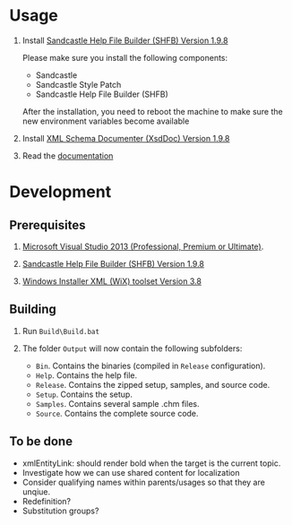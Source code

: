# Usage

 1. Install [Sandcastle Help File Builder (SHFB) Version 1.9.8][shfb]
   
    Please make sure you install the following components:
     - Sandcastle
     - Sandcastle Style Patch
     - Sandcastle Help File Builder (SHFB)

    After the installation, you need to reboot the machine
    to make sure the new environment variables become
    available

 2. Install [XML Schema Documenter (XsdDoc) Version 1.9.8][xsddoc]

 3. Read the [documentation][docs]

# Development

## Prerequisites

 1. [Microsoft Visual Studio 2013 (Professional, Premium or Ultimate)][vs].  

 2. [Sandcastle Help File Builder (SHFB) Version 1.9.8][shfb]
   
 3. [Windows Installer XML (WiX) toolset Version 3.8][wix]
  
## Building

1. Run `Build\Build.bat`

2. The folder `Output` will now contain the following subfolders:
   - `Bin`. Contains the binaries (compiled in `Release` configuration).
   - `Help`. Contains the  help file.
   - `Release`. Contains the zipped setup, samples, and source code.
   - `Setup`. Contains the setup.   
   - `Samples`. Contains several sample .chm files.
   - `Source`. Contains the complete source code.

[shfb]: http://shfb.codeplex.com/releases/view/105809
[xsddoc]: http://xsddoc.codeplex.com/releases
[docs]: http://xsddoc.codeplex.com/documentation
[vs]: http://msdn.microsoft.com/en-us/vstudio/default.aspx
[wix]: http://wix.codeplex.com/releases/view/115492

## To be done

- xmlEntityLink: should render bold when the target is the current topic.
- Investigate how we can use shared content for localization
- Consider qualifying names within parents/usages so that they are unqiue.
- Redefinition?
- Substitution groups?